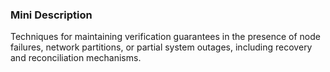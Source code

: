 ### Mini Description

Techniques for maintaining verification guarantees in the presence of node failures, network partitions, or partial system outages, including recovery and reconciliation mechanisms.
